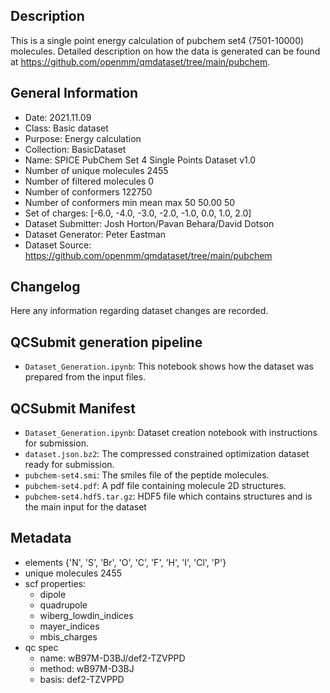 ## Description

This is a single point energy calculation of pubchem set4 (7501-10000) molecules. Detailed description on how the data is generated can be found at https://github.com/openmm/qmdataset/tree/main/pubchem.

## General Information

 - Date: 2021.11.09
 - Class: Basic dataset 
 - Purpose: Energy calculation
 - Collection: BasicDataset
 - Name: SPICE PubChem Set 4 Single Points Dataset v1.0
 - Number of unique molecules        2455
 - Number of filtered molecules      0
 - Number of conformers              122750
 - Number of conformers min mean max 50  50.00 50
 - Set of charges: [-6.0, -4.0, -3.0, -2.0, -1.0, 0.0, 1.0, 2.0]
 - Dataset Submitter: Josh Horton/Pavan Behara/David Dotson
 - Dataset Generator: Peter Eastman
 - Dataset Source: https://github.com/openmm/qmdataset/tree/main/pubchem

## Changelog

Here any information regarding dataset changes are recorded.

## QCSubmit generation pipeline

 - `Dataset_Generation.ipynb`: This notebook shows how the dataset was prepared from the input files. 
 
## QCSubmit Manifest

- `Dataset_Generation.ipynb`: Dataset creation notebook with instructions for submission.
- `dataset.json.bz2`: The compressed constrained optimization dataset ready for submission.
- `pubchem-set4.smi`: The smiles file of the peptide molecules.
- `pubchem-set4.pdf`: A pdf file containing molecule 2D structures.
- `pubchem-set4.hdf5.tar.gz`: HDF5 file which contains structures and is the main input for the dataset
 
## Metadata

- elements {'N', 'S', 'Br', 'O', 'C', 'F', 'H', 'I', 'Cl', 'P'}
- unique molecules 2455
- scf properties:
    - dipole
    - quadrupole
    - wiberg_lowdin_indices
    - mayer_indices
    - mbis_charges
- qc spec
    - name: wB97M-D3BJ/def2-TZVPPD
    - method: wB97M-D3BJ
    - basis: def2-TZVPPD
